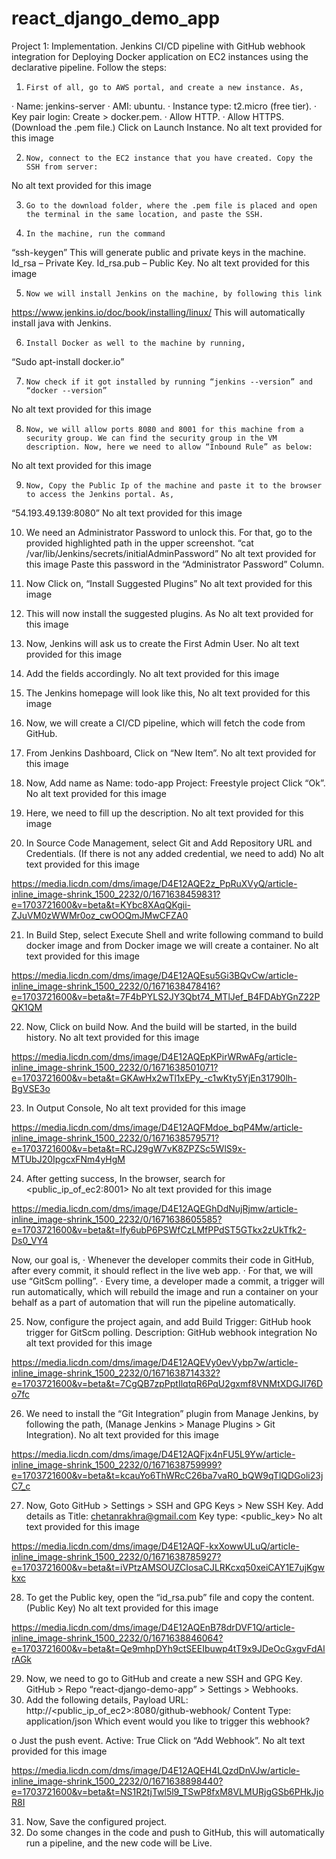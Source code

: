 # react_django_demo_app
Project 1: Implementation.
 Jenkins CI/CD pipeline with GitHub webhook integration for Deploying Docker application on EC2 instances using the declarative pipeline.
Follow the steps:
1.     First of all, go to AWS portal, and create a new instance. As,
·       Name: jenkins-server
·       AMI: ubuntu.
·       Instance type: t2.micro (free tier).
·       Key pair login: Create > docker.pem.
·       Allow HTTP.
·       Allow HTTPS.
(Download the .pem file.)
Click on Launch Instance.
No alt text provided for this image

2.     Now, connect to the EC2 instance that you have created. Copy the SSH from server:
No alt text provided for this image

3.     Go to the download folder, where the .pem file is placed and open the terminal in the same location, and paste the SSH.

4.     In the machine, run the command
“ssh-keygen”
This will generate public and private keys in the machine.
Id_rsa – Private Key.
Id_rsa.pub – Public Key.
No alt text provided for this image

5.     Now we will install Jenkins on the machine, by following this link
https://www.jenkins.io/doc/book/installing/linux/
This will automatically install java with Jenkins.

6.     Install Docker as well to the machine by running,
“Sudo apt-install docker.io”

7.     Now check if it got installed by running “jenkins --version” and “docker --version”
No alt text provided for this image

8.     Now, we will allow ports 8080 and 8001 for this machine from a security group. We can find the security group in the VM description. Now, here we need to allow “Inbound Rule” as below:
No alt text provided for this image

9.     Now, Copy the Public Ip of the machine and paste it to the browser to access the Jenkins portal. As,
“54.193.49.139:8080”
No alt text provided for this image

10.  We need an Administrator Password to unlock this. For that, go to the provided highlighted path in the upper screenshot.
“cat /var/lib/Jenkins/secrets/initialAdminPassword”
No alt text provided for this image
Paste this password in the “Administrator Password” Column.

11.  Now Click on, “Install Suggested Plugins”
No alt text provided for this image

12.  This will now install the suggested plugins. As
No alt text provided for this image

13.  Now, Jenkins will ask us to create the First Admin User.
No alt text provided for this image

14.  Add the fields accordingly.
No alt text provided for this image

15.  The Jenkins homepage will look like this,
No alt text provided for this image

16.  Now, we will create a CI/CD pipeline, which will fetch the code from GitHub.

17.  From Jenkins Dashboard, Click on “New Item”.
No alt text provided for this image

18.  Now, Add name as
Name: todo-app
Project: Freestyle project
Click “Ok”.
No alt text provided for this image

19.  Here, we need to fill up the description.
No alt text provided for this image

20.  In Source Code Management, select Git and Add Repository URL and Credentials.
(If there is not any added credential, we need to add)
No alt text provided for this image

https://media.licdn.com/dms/image/D4E12AQE2z_PpRuXVyQ/article-inline_image-shrink_1500_2232/0/1671638459831?e=1703721600&v=beta&t=KYbc8XAqQKgii-ZJuVM0zWWMr0oz_cwOOQmJMwCFZA0

21.  In Build Step, select Execute Shell and write following command to build docker image and from Docker image we will create a container.
No alt text provided for this image

https://media.licdn.com/dms/image/D4E12AQEsu5Gi3BQvCw/article-inline_image-shrink_1500_2232/0/1671638478416?e=1703721600&v=beta&t=7F4bPYLS2JY3Qbt74_MTlJef_B4FDAbYGnZ22PQK1QM

22.  Now, Click on build Now. And the build will be started, in the build history.
No alt text provided for this image

https://media.licdn.com/dms/image/D4E12AQEpKPirWRwAFg/article-inline_image-shrink_1500_2232/0/1671638501071?e=1703721600&v=beta&t=GKAwHx2wTl1xEPy_-c1wKty5YjEn31790lh-BgVSE3o

23.  In Output Console,
No alt text provided for this image

https://media.licdn.com/dms/image/D4E12AQFMdoe_bqP4Mw/article-inline_image-shrink_1500_2232/0/1671638579571?e=1703721600&v=beta&t=RCJ29gW7vK8ZPZSc5WlS9x-MTUbJ20IpgcxFNm4yHgM

24.  After getting success, In the browser, search for
<public_ip_of_ec2:8001>
No alt text provided for this image

https://media.licdn.com/dms/image/D4E12AQEGhDdNujRjmw/article-inline_image-shrink_1500_2232/0/1671638605585?e=1703721600&v=beta&t=lfy6ubP6PSWfCzLMfPPdST5GTkx2zUkTfk2-Ds0_VY4

Now, our goal is,
·       Whenever the developer commits their code in GitHub, after every commit, it should reflect in the live web app.
·       For that, we will use “GitScm polling”.
·       Every time, a developer made a commit, a trigger will run automatically, which will rebuild the image and run a container on your behalf as a part of automation that will run the pipeline automatically.

25.  Now, configure the project again, and add
Build Trigger: GitHub hook trigger for GitScm polling.
Description: GitHub webhook integration
No alt text provided for this image

https://media.licdn.com/dms/image/D4E12AQEVy0evVybp7w/article-inline_image-shrink_1500_2232/0/1671638714332?e=1703721600&v=beta&t=7CgQB7zpPptIlqtqR6PqU2gxmf8VNMtXDGJI76Do7fc

26.  We need to install the “Git Integration” plugin from Manage Jenkins, by following the path,
(Manage Jenkins > Manage Plugins > Git Integration).
No alt text provided for this image

https://media.licdn.com/dms/image/D4E12AQFjx4nFU5L9Yw/article-inline_image-shrink_1500_2232/0/1671638759999?e=1703721600&v=beta&t=kcauYo6ThWRcC26ba7vaR0_bQW9qTlQDGoli23jC7_c

27.  Now, Goto GitHub > Settings > SSH and GPG Keys > New SSH Key.
Add details as
Title: chetanrakhra@gmail.com
Key type: <public_key>
No alt text provided for this image

https://media.licdn.com/dms/image/D4E12AQF-kxXowwULuQ/article-inline_image-shrink_1500_2232/0/1671638785927?e=1703721600&v=beta&t=iVPtzAMSOUZCIosaCJLRKcxq50xeiCAY1E7ujKgwkxc

28.  To get the Public key, open the “id_rsa.pub” file and copy the content. (Public Key)
No alt text provided for this image

https://media.licdn.com/dms/image/D4E12AQEnB78drDVF1Q/article-inline_image-shrink_1500_2232/0/1671638846064?e=1703721600&v=beta&t=Qe9mhpDYh9ctSEEIbuwp4tT9x9JDeOcGxgvFdAlrAGk

29.  Now, we need to go to GitHub and create a new SSH and GPG Key.
GitHub > Repo “react-django-demo-app” > Settings > Webhooks.
30.  Add the following details,
Payload URL: http://<public_ip_of_ec2>:8080/github-webhook/
Content Type: application/json
Which event would you like to trigger this webhook?

o  Just the push event.
Active: True
Click on “Add Webhook”.
No alt text provided for this image

https://media.licdn.com/dms/image/D4E12AQEH4LQzdDnVJw/article-inline_image-shrink_1500_2232/0/1671638898440?e=1703721600&v=beta&t=NS1R2tjTwl5l9_TSwP8fxM8VLMURjgGSb6PHkJjoR8I

31.  Now, Save the configured project.
32.  Do some changes in the code and push to GitHub, this will automatically run a pipeline, and the new code will be Live.



